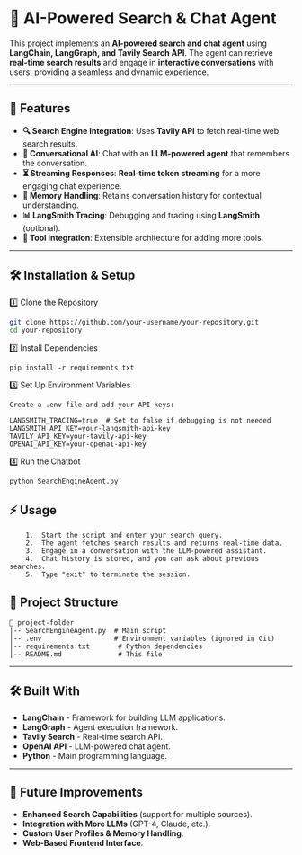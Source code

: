 # 🔎 AI-Powered Search & Chat Agent

This project implements an **AI-powered search and chat agent** using **LangChain, LangGraph, and Tavily Search API**. The agent can retrieve **real-time search results** and engage in **interactive conversations** with users, providing a seamless and dynamic experience.

---

## 🚀 Features

- **🔍 Search Engine Integration**: Uses **Tavily API** to fetch real-time web search results.
- **💬 Conversational AI**: Chat with an **LLM-powered agent** that remembers the conversation.
- **⏳ Streaming Responses**: **Real-time token streaming** for a more engaging chat experience.
- **🧠 Memory Handling**: Retains conversation history for contextual understanding.
- **📊 LangSmith Tracing**: Debugging and tracing using **LangSmith** (optional).
- **🔧 Tool Integration**: Extensible architecture for adding more tools.

---

## 🛠️ Installation & Setup

1️⃣ Clone the Repository

```sh
git clone https://github.com/your-username/your-repository.git
cd your-repository
```

2️⃣ Install Dependencies

```
pip install -r requirements.txt
```

3️⃣ Set Up Environment Variables

```
Create a .env file and add your API keys:

LANGSMITH_TRACING=true  # Set to false if debugging is not needed
LANGSMITH_API_KEY=your-langsmith-api-key
TAVILY_API_KEY=your-tavily-api-key
OPENAI_API_KEY=your-openai-api-key
```

4️⃣ Run the Chatbot

```
python SearchEngineAgent.py
```

## ⚡ Usage

```
	1.	Start the script and enter your search query.
	2.	The agent fetches search results and returns real-time data.
	3.	Engage in a conversation with the LLM-powered assistant.
	4.	Chat history is stored, and you can ask about previous searches.
	5.	Type "exit" to terminate the session.
```

## 📂 Project Structure

```
📂 project-folder
│-- SearchEngineAgent.py  # Main script
│-- .env                  # Environment variables (ignored in Git)
│-- requirements.txt       # Python dependencies
│-- README.md              # This file
```

---

## 🛠️ Built With

- **LangChain** - Framework for building LLM applications.
- **LangGraph** - Agent execution framework.
- **Tavily Search** - Real-time search API.
- **OpenAI API** - LLM-powered chat agent.
- **Python** - Main programming language.

---

## 🔮 Future Improvements

- **Enhanced Search Capabilities** (support for multiple sources).
- **Integration with More LLMs** (GPT-4, Claude, etc.).
- **Custom User Profiles & Memory Handling**.
- **Web-Based Frontend Interface**.

```

```
